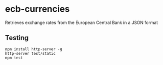 # ecb-currencies
Retrieves exchange rates from the European Central Bank in a JSON format


## Testing
    npm install http-server -g
    http-server test/static
    npm test